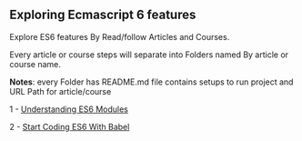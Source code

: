 ## Exploring  Ecmascript 6 features

Explore ES6 features By Read/follow Articles and Courses.

Every article or course steps will separate into Folders named By article or course name.

**Notes**: every Folder has README.md file contains setups to run project and URL Path for article/course

1 - [Understanding ES6 Modules](https://github.com/ahmed-hamdy90/explore-es6/tree/master/understanding%20es6%20modules)

2 - [Start Coding ES6 With Babel](https://github.com/ahmed-hamdy90/explore-es6/tree/master/start%20coding%20es6%20with%20Babel)
